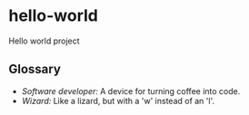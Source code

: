 # hello-world
Hello world project

## Glossary
- *Software developer:* A device for turning coffee into code.
- *Wizard:* Like a lizard, but with a 'w' instead of an 'l'.
